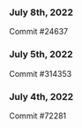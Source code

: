 ### July 8th, 2022

Commit #24637

### July 5th, 2022

Commit #314353


### July 4th, 2022

Commit #72281
